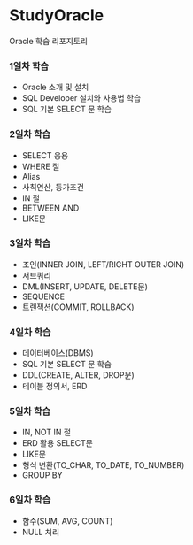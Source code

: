 # StudyOracle
Oracle 학습 리포지토리

### 1일차 학습
- Oracle 소개 및 설치
- SQL Developer 설치와 사용법 학습
- SQL 기본 SELECT 문 학습


### 2일차 학습
- SELECT 응용
- WHERE 절
- Alias 
- 사칙연산, 등가조건
- IN 절
- BETWEEN AND
- LIKE문

### 3일차 학습
- 조인(INNER JOIN, LEFT/RIGHT OUTER JOIN)
- 서브쿼리
- DML(INSERT, UPDATE, DELETE문)
- SEQUENCE
- 트랜잭션(COMMIT, ROLLBACK)

### 4일차 학습
- 데이터베이스(DBMS)
- SQL 기본 SELECT 문 학습
- DDL(CREATE, ALTER, DROP문)
- 테이블 정의서, ERD

### 5일차 학습
- IN, NOT IN 절
- ERD 활용 SELECT문
- LIKE문
- 형식 변환(TO_CHAR, TO_DATE, TO_NUMBER)
- GROUP BY

### 6일차 학습
- 함수(SUM, AVG, COUNT)
- NULL 처리